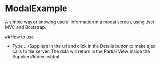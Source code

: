# ModalExample
A simple way of showing useful information in a modal screen, using .Net MVC and Bootstrap.

##How to use:
* Type .../Suppliers in the url and click in the Details button to make ajax calls to the server. The data will return in the Partial View, inside the Suppliers/Index.cshtml.

